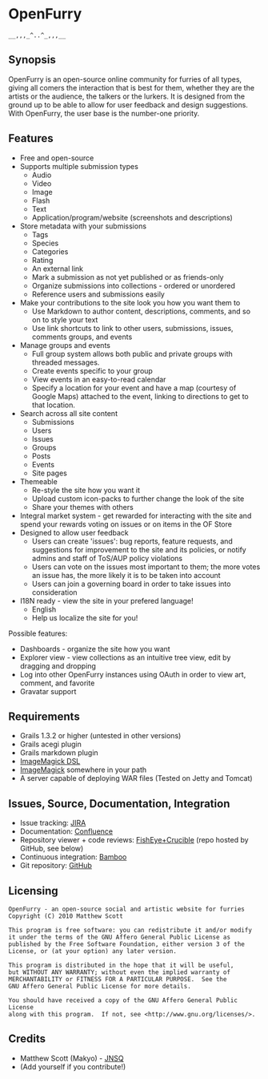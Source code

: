 OpenFurry
=========

    __,,,_^..^_,,,__

Synopsis
--------

OpenFurry is an open-source online community for furries of all types, giving
all comers the interaction that is best for them, whether they are the artists
or the audience, the talkers or the lurkers.  It is designed from the ground
up to be able to allow for user feedback and design suggestions.  With
OpenFurry, the user base is the number-one priority.

Features
--------

* Free and open-source
* Supports multiple submission types
  + Audio
  + Video
  + Image
  + Flash
  + Text
  + Application/program/website (screenshots and descriptions)
* Store metadata with your submissions
  + Tags
  + Species
  + Categories
  + Rating
  + An external link
  + Mark a submission as not yet published or as friends-only
  + Organize submissions into collections - ordered or unordered
  + Reference users and submissions easily
* Make your contributions to the site look you how you want them to
  + Use Markdown to author content, descriptions, comments, and so on to
    style your text
  + Use link shortcuts to link to other users, submissions, issues, comments
    groups, and events
* Manage groups and events
  + Full group system allows both public and private groups with threaded
    messages.
  + Create events specific to your group
  + View events in an easy-to-read calendar
  + Specify a location for your event and have a map (courtesy of Google Maps)
    attached to the event, linking to directions to get to that location.
* Search across all site content
  + Submissions
  + Users
  + Issues
  + Groups
  + Posts
  + Events
  + Site pages
* Themeable
  + Re-style the site how you want it
  + Upload custom icon-packs to further change the look of the site
  + Share your themes with others
* Integral market system - get rewarded for interacting with the site and spend
  your rewards voting on issues or on items in the OF Store
* Designed to allow user feedback
  + Users can create 'issues': bug reports, feature requests, and suggestions 
    for improvement to the site and its policies, or notify admins and staff
    of ToS/AUP policy violations
  + Users can vote on the issues most important to them; the more votes
    an issue has, the more likely it is to be taken into account
  + Users can join a governing board in order to take issues into consideration
* I18N ready - view the site in your prefered language!
  + English
  + Help us localize the site for you!

Possible features:

* Dashboards - organize the site how you want
* Explorer view - view collections as an intuitive tree view, edit by dragging
  and dropping
* Log into other OpenFurry instances using OAuth in order to view art, comment,
  and favorite
* Gravatar support

Requirements
------------

* Grails 1.3.2 or higher (untested in other versions)
* Grails acegi plugin
* Grails markdown plugin
* [ImageMagick DSL](http://josh-in-antarctica.blogspot.com/2008/11/imagemagick-dsl.html)
* [ImageMagick](http://www.imagemagick.org/) somewhere in your path
* A server capable of deploying WAR files (Tested on Jetty and Tomcat)

Issues, Source, Documentation, Integration
------------------------------------------

* Issue tracking: [JIRA](http://atl.mjs-svc.com:8080/browse/OF)
* Documentation: [Confluence](http://atl.mjs-svc.com:8090/display/OF)
* Repository viewer + code reviews: [FishEye+Crucible](http://atl.mjs-svc.com:8060/project/OF) (repo hosted by GitHub, see below)
* Continuous integration: [Bamboo](http://atl.mjs-svc.com:8085/browse/OF)
* Git repository: [GitHub](http://github.com/makyo/openfurry)

Licensing
---------

	OpenFurry - an open-source social and artistic website for furries
	Copyright (C) 2010 Matthew Scott

	This program is free software: you can redistribute it and/or modify
	it under the terms of the GNU Affero General Public License as
	published by the Free Software Foundation, either version 3 of the
	License, or (at your option) any later version.

	This program is distributed in the hope that it will be useful,
	but WITHOUT ANY WARRANTY; without even the implied warranty of
	MERCHANTABILITY or FITNESS FOR A PARTICULAR PURPOSE.  See the
	GNU Affero General Public License for more details.

	You should have received a copy of the GNU Affero General Public License
	along with this program.  If not, see <http://www.gnu.org/licenses/>.

Credits
-------

* Matthew Scott (Makyo) - [JNSQ](http://jnsq.us)
* (Add yourself if you contribute!)
